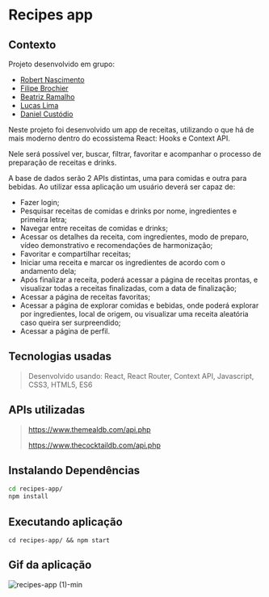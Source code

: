 # Recipes app

## Contexto

 Projeto desenvolvido em grupo:

  - [Robert Nascimento](https://github.com/robert1a7x)
  - [Filipe Brochier](https://github.com/filipe-brochier)
  - [Beatriz Ramalho](https://github.com/bbeatrizr)
  - [Lucas Lima](https://github.com/lucassauro)
  - [Daniel Custódio](https://github.com/DanielSCustodio)

Neste projeto foi desenvolvido um app de receitas, utilizando o que há de mais moderno dentro do ecossistema React: Hooks e Context API.

Nele será possível ver, buscar, filtrar, favoritar e acompanhar o processo de preparação de receitas e drinks.

A base de dados serão 2 APIs distintas, uma para comidas e outra para bebidas. Ao utilizar essa aplicação um usuário deverá ser capaz de:

-   Fazer login;
-   Pesquisar receitas de comidas e drinks por nome, ingredientes e primeira letra;
-   Navegar entre receitas de comidas e drinks;
-   Acessar os detalhes da receita, com ingredientes, modo de preparo, vídeo demonstrativo e recomendações de harmonização;
-   Favoritar e compartilhar receitas;
-   Iniciar uma receita e marcar os ingredientes de acordo com o andamento dela;
-   Após finalizar a receita, poderá acessar a página de receitas prontas, e visualizar todas a receitas finalizadas, com a data de finalização;
-   Acessar a página de receitas favoritas; 
-   Acessar a página de explorar comidas e bebidas, onde poderá explorar por ingredientes, local de origem, ou visualizar uma receita aleatória caso queira ser surpreendido;
-   Acessar a página de perfil.

## Tecnologias usadas

> Desenvolvido usando: React, React Router, Context API, Javascript, CSS3, HTML5, ES6

##  APIs utilizadas
> https://www.themealdb.com/api.php
> 
> https://www.thecocktaildb.com/api.php


## Instalando Dependências

```bash
cd recipes-app/
npm install
```

## Executando aplicação
```
cd recipes-app/ && npm start
```

## Gif da aplicação

![recipes-app (1)-min](https://user-images.githubusercontent.com/79478208/146651392-f7298aa7-f61b-4584-ad3d-573f6fb0b983.gif)
